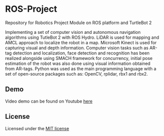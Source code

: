 # ROS-Project
Repository for Robotics Project Module on ROS platform and TurtleBot 2

Implementing a set of computer vision and autonomous navigation algorithms using TutleBot 2 with ROS Hydro. LiDAR is used for mapping and AMCL approach to localize the robot in a map. Microsoft Kinect is used for capturing visual and depth information. Computer vision tasks such as AR-tag detection and localization, face detection and recognition has been realized alongside using SMACH framework for concurrency, initial pose estimation of the robot was also done using visual information obtained from AR-tags. Python was used as the main programming language with a set of open-source packages such as: OpenCV, rplidar, rbx1 and rbx2.

## Demo

Video demo can be found on Youtube [here](https://youtu.be/chfMmpUmcWE)

## License

Licensed under the [MIT license](http://www.opensource.org/licenses/MIT)
